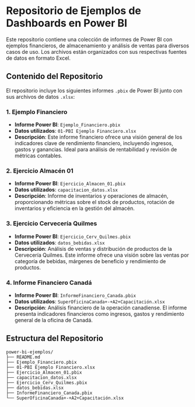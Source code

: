 # Repositorio de Ejemplos de Dashboards en Power BI

Este repositorio contiene una colección de informes de Power BI con ejemplos financieros, de almacenamiento y análisis de ventas para diversos casos de uso. Los archivos están organizados con sus respectivas fuentes de datos en formato Excel.

## Contenido del Repositorio

El repositorio incluye los siguientes informes `.pbix` de Power BI junto con sus archivos de datos `.xlsx`:

### 1. **Ejemplo Financiero**
- **Informe Power BI**: `Ejemplo_Financiero.pbix`
- **Datos utilizados**: `01-PBI Ejemplo Financiero.xlsx`
- **Descripción**: Este informe financiero ofrece una visión general de los indicadores clave de rendimiento financiero, incluyendo ingresos, gastos y ganancias. Ideal para análisis de rentabilidad y revisión de métricas contables.

### 2. **Ejercicio Almacén 01**
- **Informe Power BI**: `Ejercicio_Almacen_01.pbix`
- **Datos utilizados**: `capacitacion_datos.xlsx`
- **Descripción**: Informe de inventarios y operaciones de almacén, proporcionando métricas sobre el stock de productos, rotación de inventarios y eficiencia en la gestión del almacén.

### 3. **Ejercicio Cervecería Quilmes**
- **Informe Power BI**: `Ejercicio_Cerv_Quilmes.pbix`
- **Datos utilizados**: `datos_bebidas.xlsx`
- **Descripción**: Análisis de ventas y distribución de productos de la Cervecería Quilmes. Este informe ofrece una visión sobre las ventas por categoría de bebidas, márgenes de beneficio y rendimiento de productos.

### 4. **Informe Financiero Canadá**
- **Informe Power BI**: `InformeFinanciero_Canada.pbix`
- **Datos utilizados**: `SuperOficinaCanada+-+A2+Capacitación.xlsx`
- **Descripción**: Análisis financiero de la operación canadiense. El informe presenta indicadores financieros como ingresos, gastos y rendimiento general de la oficina de Canadá.

## Estructura del Repositorio

```plaintext
power-bi-ejemplos/
├── README.md
├── Ejemplo_Financiero.pbix
├── 01-PBI Ejemplo Financiero.xlsx
├── Ejercicio_Almacen_01.pbix
├── capacitacion_datos.xlsx
├── Ejercicio_Cerv_Quilmes.pbix
├── datos_bebidas.xlsx
├── InformeFinanciero_Canada.pbix
└── SuperOficinaCanada+-+A2+Capacitación.xlsx
